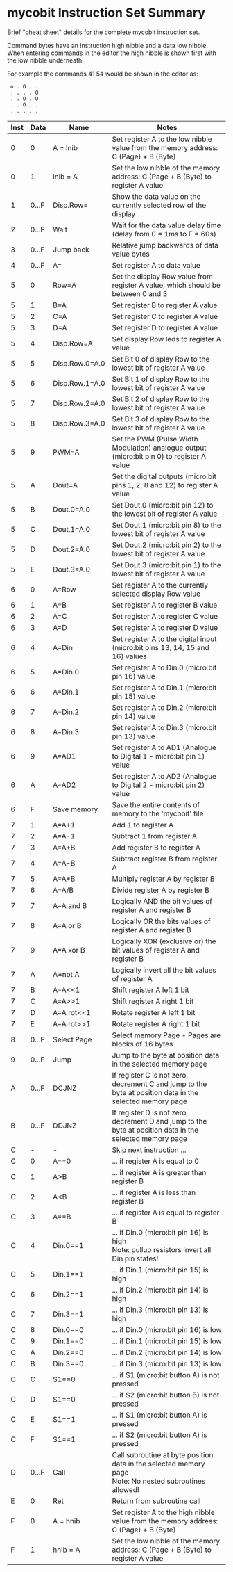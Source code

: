 # mycobit Instruction Set Summary

Brief "cheat sheet" details for the complete mycobit instruction set.

Command bytes have an instruction high nibble and a data low nibble. When entering commands in the editor the high nibble is shown first with the low nibble underneath.

For example the commands 41 54 would be shown in the editor as:

`` o . O . .`` <br/>
`` . . . . O`` <br/>
`` . . O . O`` <br/>
`` . . O . .`` <br/>
`` . . . . .`` <br/>


|  Inst |  Data    | Name                 | Notes  |
|  ---  |  ---     |  ---                 | ---    |
|  0    |  0       | A = lnib             | Set register A to the low nibble value from the memory address: C (Page) + B (Byte) |
|  0    |  1       | lnib = A             | Set the low nibble of the memory address: C (Page + B (Byte) to register A value |
|  1    |  0...F   | Disp.Row=            | Show the data value on the currently selected row of the display |
|  2    |  0...F   | Wait                 | Wait for the data value delay time (delay from 0 = 1ms to F = 60s)|
|  3    |  0...F   | Jump back            | Relative jump backwards of data value bytes |
|  4    |  0...F   | A=                   | Set register A to data value |
|  5    |  0       | Row=A                | Set the display Row value from register A value, which should be between 0 and 3 |
|  5    |  1       | B=A                  | Set register B to register A value|
|  5    |  2       | C=A                  | Set register C to register A value|
|  5    |  3       | D=A                  | Set register D to register A value|
|  5    |  4       | Disp.Row=A           | Set display Row leds to register A value |
|  5    |  5       | Disp.Row.0=A.0       | Set Bit 0 of display Row to the lowest bit of register A value |
|  5    |  6       | Disp.Row.1=A.0       | Set Bit 1 of display Row to the lowest bit of register A value |
|  5    |  7       | Disp.Row.2=A.0       | Set Bit 2 of display Row to the lowest bit of register A value |
|  5    |  8       | Disp.Row.3=A.0       | Set Bit 3 of display Row to the lowest bit of register A value |
|  5    |  9       | PWM=A                | Set the PWM (Pulse Width Modulation) analogue output (micro:bit pin 0) to register A value |
|  5    |  A       | Dout=A               | Set the digital outputs (micro:bit pins 1, 2, 8 and 12) to register A value |
|  5    |  B       | Dout.0=A.0           | Set Dout.0 (micro:bit pin 12) to the lowest bit of register A value | 
|  5    |  C       | Dout.1=A.0           | Set Dout.1 (micro:bit pin 8) to the lowest bit of register A value | 
|  5    |  D       | Dout.2=A.0           | Set Dout.2 (micro:bit pin 2) to the lowest bit of register A value | 
|  5    |  E       | Dout.3=A.0           | Set Dout.3 (micro:bit pin 1) to the lowest bit of register A value | 
|  6    |  0       | A=Row                | Set register A to the currently selected display Row value|
|  6    |  1       | A=B                  | Set register A to register B value |
|  6    |  2       | A=C                  | Set register A to register C value |
|  6    |  3       | A=D                  | Set register A to register D value |
|  6    |  4       | A=Din                | Set register A to the digital input (micro:bit pins 13, 14, 15 and 16) values |
|  6    |  5       | A=Din.0             | Set register A to Din.0 (micro:bit pin 16) value | 
|  6    |  6       | A=Din.1             | Set register A to Din.1 (micro:bit pin 15) value | 
|  6    |  7       | A=Din.2             | Set register A to Din.2 (micro:bit pin 14) value | 
|  6    |  8       | A=Din.3             | Set register A to Din.3 (micro:bit pin 13) value |
|  6    |  9       | A=AD1                | Set register A to AD1 (Analogue to Digital 1 - micro:bit pin 1) value |
|  6    |  A       | A=AD2                | Set register A to AD2 (Analogue to Digital 2 - micro:bit pin 2) value |
|  6    |  F       | Save memory          | Save the entire contents of memory to the 'mycobit' file |
|  7    |  1       | A=A+1                | Add 1 to register A |
|  7    |  2       | A=A-1                | Subtract 1 from register A |
|  7    |  3       | A=A+B                | Add register B to register A |
|  7    |  4       | A=A-B                | Subtract register B from register A |
|  7    |  5       | A=A*B                | Multiply register A by register B |
|  7    |  6       | A=A/B                | Divide register A by register B |
|  7    |  7       | A=A and B            | Logically AND the bit values of register A and register B |
|  7    |  8       | A=A or B             | Logically OR the bits values of register A and register B |
|  7    |  9       | A=A xor B            | Logically XOR (exclusive or) the bit values of register A and register B |
|  7    |  A       | A=not A              | Logically invert all the bit values of register A |
|  7    |  B       | A=A&lt;&lt;1         | Shift register A left 1 bit |
|  7    |  C       | A=A&gt;&gt;1         | Shift register A right 1 bit |
|  7    |  D       | A=A rot&lt;&lt;1     | Rotate register A left  1 bit |
|  7    |  E       | A=A rot&gt;&gt;1     | Rotate register A right 1 bit |
|  8    |  0...F   | Select Page          | Select memory Page - Pages are blocks of 16 bytes |
|  9    |  0...F   | Jump                 | Jump to the byte at position data in the selected memory page |
|  A    |  0...F   | DCJNZ                | If register C is not zero, decrement C and jump to the byte at position data in the selected memory page |
|  B    |  0...F   | DDJNZ                | If register D is not zero, decrement D and jump to the byte at position data in the selected memory page |
|  C    |  -       | -                    | Skip next instruction ... |
|  C    |  0       | A==0                 | ... if register A is equal to 0 |
|  C    |  1       | A>B                  | ... if register A is greater than register B |
|  C    |  2       | A&lt;B               | ... if register A is less than register B |
|  C    |  3       | A==B                 | ... if register A is equal to register B |
|  C    |  4       | Din.0==1             | ... if Din.0 (micro:bit pin 16) is high <br/>Note: pullup resistors invert all Din pin states!|
|  C    |  5       | Din.1==1             | ... if Din.1 (micro:bit pin 15) is high |
|  C    |  6       | Din.2==1             | ... if Din.2 (micro:bit pin 14) is high |
|  C    |  7       | Din.3==1             | ... if Din.3 (micro:bit pin 13) is high |
|  C    |  8       | Din.0==0             | ... if Din.0 (micro:bit pin 16) is low |
|  C    |  9       | Din.1==0             | ... if Din.1 (micro:bit pin 15) is low |
|  C    |  A       | Din.2==0             | ... if Din.2 (micro:bit pin 14) is low |
|  C    |  B       | Din.3==0             | ... if Din.3 (micro:bit pin 13) is low |
|  C    |  C       | S1==0                | ... if S1 (micro:bit button A) is not pressed |
|  C    |  D       | S1==0                | ... if S2 (micro:bit button B) is not pressed |
|  C    |  E       | S1==1                | ... if S1 (micro:bit button A) is pressed |
|  C    |  F       | S1==1                | ... if S2 (micro:bit button A) is pressed |
|  D    |  0...F   | Call                 | Call subroutine at byte position data in the selected memory page <br/>Note: No nested subroutines allowed!|
|  E    |  0       | Ret                  | Return from subroutine call |
|  F    |  0       | A = hnib             | Set register A to the high nibble value from the memory address: C (Page) + B (Byte) |
|  F    |  1       | hnib = A             | Set the low nibble of the memory address: C (Page + B (Byte) to register A value |

